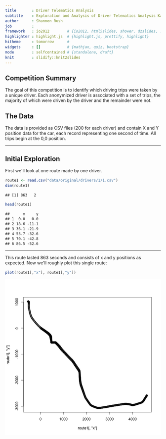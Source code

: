 ```yaml
---
title       : Driver Telematics Analysis
subtitle    : Exploration and Analysis of Driver Telematics Analysis Kaggle competition data
author      : Shannon Rush
job         : 
framework   : io2012        # {io2012, html5slides, shower, dzslides, ...}
highlighter : highlight.js  # {highlight.js, prettify, highlight}
hitheme     : tomorrow      # 
widgets     : []            # {mathjax, quiz, bootstrap}
mode        : selfcontained # {standalone, draft}
knit        : slidify::knit2slides
---
```


## Competition Summary

The goal of this competition is to identify which driving trips were taken by a unique driver.  Each anonymized driver is associated with a set of trips, the majority of which were driven by the driver and the remainder were not.

## The Data

The data is provided as CSV files (200 for each driver) and contain X and Y position data for the car, each record representing one second of time.  All trips begin at the 0,0 position.

---
## Initial Exploration

First we'll look at one route made by one driver.


```r
route1 <- read.csv("data/original/drivers/1/1.csv")
dim(route1)
```

```
## [1] 863   2
```

```r
head(route1)
```

```
##      x     y
## 1  0.0   0.0
## 2 18.6 -11.1
## 3 36.1 -21.9
## 4 53.7 -32.6
## 5 70.1 -42.8
## 6 86.5 -52.6
```

---

This route lasted 863 seconds and consists of x and y positions as expected. Now we'll roughly plot this single route:


```r
plot(route1[,"x"], route1[,"y"])
```

![plot of chunk unnamed-chunk-2](assets/fig/unnamed-chunk-2.png) 




